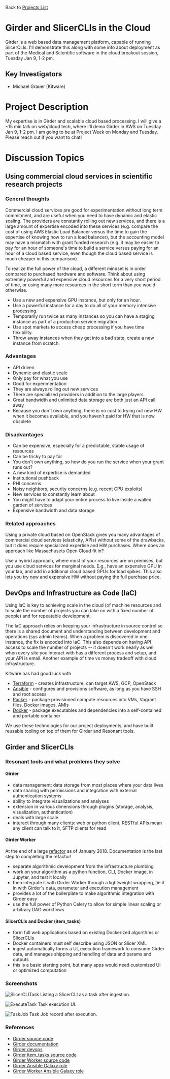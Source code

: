 Back to [Projects List](../../README.md#ProjectsList)

# Girder and SlicerCLIs in the Cloud

Girder is a web based data management platform, capable of running SlicerCLIs. I'll demonstrate
this along with some info about deployment as part of the Medical and Scientific software in the cloud breakout session, Tuesday Jan 9, 1-2 pm.

## Key Investigators

- Michael Grauer (Kitware)

# Project Description

My expertise is in Girder and scalable cloud based processing. I will give a ~15 min talk on web/cloud tech, where I'll demo Girder in AWS on Tuesday Jan 9, 1-2 pm. I am going to be at Project Week on Monday and Tuesday. Please reach out if you want to chat!

# Discussion Topics

## Using commercial cloud services in scientific research projects

### General thoughts

Commercial cloud services are good for experimentation without long term commitment, and are useful when you need to have dynamic and elastic scaling. The providers are constantly rolling out new services, and there is a large amount of expertise encoded into these services (e.g. compare the cost of using AWS Elastic Load Balancer versus the time to gain the expertise of knowing how to run a load balancer), but the accounting model may have a mismatch with grant funded research (e.g. it may be easier to pay for an hour of someone's time to build a service versus paying for an hour of a cloud based service, even though the cloud based service is much cheaper in this comparison).

To realize the full power of the cloud, a different mindset is in order compared to purchased hardware and software. Think about using extremely powerful and expensive cloud resources for a very short period of time, or using many more resources in the short term than you would otherwise. 

* Use a new and expensive GPU instance, but only for an hour.
* Use a powerful instance for a day to do all of your memory intensive processing.
* Temporarily run twice as many instances so you can have a staging instance as part of a production service migration.
* Use spot markets to access cheap processing if you have time flexibility.
* Throw away instances when they get into a bad state, create a new instance from scratch.

### Advantages

 * API driven
 * Dynamic and elastic scale
 * Only pay for what you use
 * Good for experimentation
 * They are always rolling out new services
 * There are specialized providers in addition to the large players
 * Great bandwidth and unlimited data storage are both just an API call away
 * Because you don't own anything, there is no cost to trying out new HW when it becomes available, and you haven't paid for HW that is now obsolete
 
### Disadvantages

 * Can be expensive, especially for a predictable, stable usage of resources
 * Can be tricky to pay for
 * You don't own anything, so how do you run the service when your grant runs out?
 * A new kind of expertise is demanded
 * Institutional pushback
 * PHI concerns
 * Noisy neighbors, security concerns (e.g. recent CPU exploits)
 * New services to constantly learn about
 * You might have to adapt your entire process to live inside a walled garden of services
 * Expensive bandwidth and data storage

### Related approaches

Using a private cloud based on OpenStack gives you many advantages of commercial cloud services (elasticity, APIs) without some of the drawbacks, but it does require specialized expertise and HW purchases. Where does an approach like Massachusets Open Cloud fit in?

Use a hybrid approach, where most of your resources are on premises, but you use cloud services for marginal needs. E.g., have an expensive GPU in your lab, and add in additional cloud based GPUs for load spikes. This also lets you try new and expensive HW without paying the full purchase price.

## DevOps and Infrastructure as Code (IaC)

Using IaC is key to achieving scale in the cloud (of machine resources and to scale the number of projects you can take on with a fixed number of people) and for repeatable development.

The IaC approach relies on keeping your infrastructure in source control so there is a shared document and understanding between development and operations (sys admin teams). When a problem is discovered in one instance, the fix is encoded into IaC. This also depends on having API access to scale the number of projects -- it doesn't work nearly as well when every site you interact with has a different process and setup, and your API is email. Another example of time vs money tradeoff with cloud infrastructure.

Kitware has had good luck with

* [Terraform](https://www.packer.io/intro/index.html) - creates infrastructure, can target AWS, GCP, OpenStack
* [Ansible](https://www.ansible.com/) - configures and provisions software, as long as you have SSH and root access
* [Packer](https://www.packer.io/intro/index.html) - package provisioned compute resources into VMs, Vagrant files, Docker images, AMIs
* [Docker](https://www.docker.com/) - package executables and dependencies into a self-contained and portable container

We use these technologies for our project deployments, and have built reusable tooling on top of them for Girder and Resonant tools.

## Girder and SlicerCLIs

### Resonant tools and what problems they solve

#### Girder

* data management: data storage from most places where your data lives
* data sharing with permissions and integration with external authentication systems
* ability to integrate visualizations and analyses
* extension in various dimensions through plugins (storage, analysis, visualization, authentication)
* deals with large scale
* interact through many clients: web or python client, RESTful APIs mean any client can talk to it, SFTP clients for read

#### Girder Worker

At the end of a large [refactor](https://github.com/girder/girder_worker/milestone/1) as of January 2018. Documentation is the last step to completing the refactor!

* separate algorithmic development from the infrastructure plumbing
* work on your algorithm as a python function, CLI, Docker image, in Jupyter, and test it locally
* then integrate it with Girder Worker through a lightweight wrapping, tie it in with Girder's data, parameter and execution management
* provides a lot of the boilerplate to make algorithmic integration with Girder easy
* use the full power of Python Celery to allow for simple linear scaling or arbitrary DAG workflows

#### SlicerCLIs and Docker (item_tasks)

* form full web applications based on existing Dockerized algorithms or SlicerCLIs
* Docker containers must self describe using JSON or Slicer XML
* ingest automatically forms a UI, execution framework to consume Girder data, and manages shipping and handling of data and params and outputs
* this is a basic starting point, but many apps would need customized UI or optimized computation

### Screenshots

![SlicerCLITask](SlicerCLITask.png)
Listing a SlicerCLI as a task after ingestion.

![ExecuteTask](ExecuteTask.png)
Task execution UI.

![TaskJob](TaskJob.png)
Task Job record after execution.

### References

- [Girder source code](https://github.com/girder/girder)
- [Girder documentation](http://girder.readthedocs.io/en/latest/)
- [Girder devops](https://github.com/girder/girder/tree/master/devops)
- [Girder item_tasks source code](https://github.com/girder/girder/tree/master/plugins/item_tasks)
- [Girder Worker source code](https://github.com/girder/girder_worker)
- [Girder Ansible Galaxy role](https://galaxy.ansible.com/girder/girder/)
- [Girder Worker Ansible Galaxy role](https://galaxy.ansible.com/girder/girder-worker/)


